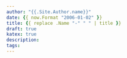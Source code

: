 ```yaml
---
author: "{{.Site.Author.name}}"
date: {{ now.Format "2006-01-02" }}
title: {{ replace .Name "-" " " | title }}
draft: true
katex: true
description: 
tags: 
---
```



